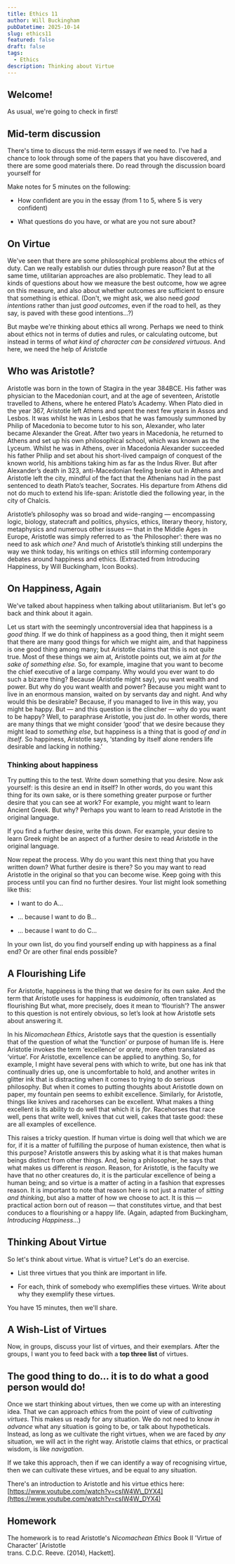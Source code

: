 ```yaml
---
title: Ethics 11
author: Will Buckingham
pubDatetime: 2025-10-14
slug: ethics11
featured: false
draft: false
tags:
  - Ethics
description: Thinking about Virtue
---
```

## Welcome!

As usual, we're going to check in first!

## Mid-term discussion

There's time to discuss the mid-term essays if we need to. I've had a chance to look through some of the papers that you have discovered, and there are some good materials there. Do read through the discussion board yourself for

Make notes for 5 minutes on the following:

*   How confident are you in the essay (from 1 to 5, where 5 is very confident)
    
*   What questions do you have, or what are you not sure about?
    

## On Virtue

We've seen that there are some philosophical problems about the ethics of duty. Can we really establish our duties through pure reason? But at the same time, utilitarian approaches are also problematic. They lead to all kinds of questions about how we measure the best outcome, how we agree on this measure, and also about whether outcomes are sufficient to ensure that something is ethical. (Don't, we might ask, we also need _good intentions_ rather than just _good outcomes_, even if the road to hell, as they say, is paved with these good intentions...?)

But maybe we're thinking about ethics all wrong. Perhaps we need to think about ethics not in terms of duties and rules, or calculating outcome, but instead in terms of _what kind of character can be considered virtuous_. And here, we need the help of Aristotle

## Who was Aristotle?

Aristotle was born in the town of Stagira in the year 384BCE. His father was physician to the Macedonian court, and at the age of seventeen, Aristotle travelled to Athens, where he entered Plato’s Academy. When Plato died in the year 367, Aristotle left Athens and spent the next few years in Assos and Lesbos. It was whilst he was in Lesbos that he was famously summoned by Philip of Macedonia to become tutor to his son, Alexander, who later became Alexander the Great. After two years in Macedonia, he returned to Athens and set up his own philosophical school, which was known as the Lyceum. Whilst he was in Athens, over in Macedonia Alexander succeeded his father Philip and set about his short-lived campaign of conquest of the known world, his ambitions taking him as far as the Indus River. But after Alexander’s death in 323, anti-Macedonian feeling broke out in Athens and Aristotle left the city, mindful of the fact that the Athenians had in the past sentenced to death Plato’s teacher, Socrates. His departure from Athens did not do much to extend his life-span: Aristotle died the following year, in the city of Chalcis.

Aristotle’s philosophy was so broad and wide-ranging — encompassing logic, biology, statecraft and politics, physics, ethics, literary theory, history, metaphysics and numerous other issues — that in the Middle Ages in Europe, Aristotle was simply referred to as ‘the Philosopher’: there was no need to ask _which one?_ And much of Aristotle’s thinking still underpins the way we think today, his writings on ethics still informing contemporary debates around happiness and ethics. (Extracted from Introducing Happiness, by Will Buckingham, Icon Books).

## On Happiness, Again

We've talked about happiness when talking about utilitarianism. But let's go back and think about it again.

Let us start with the seemingly uncontroversial idea that happiness is a _good thing._ If we do think of happiness as a good thing, then it might seem that there are many good things for which we might aim, and that happiness is one good thing among many; but Aristotle claims that this is not quite true. Most of these things we aim at, Aristotle points out, we aim at _for the sake of something else._ So, for example, imagine that you want to become the chief executive of a large company. Why would you ever want to do such a bizarre thing? Because (Aristotle might say), you want wealth and power. But why do you want wealth and power? Because you might want to live in an enormous mansion, waited on by servants day and night. And why would this be desirable? Because, if you managed to live in this way, you might be happy. But — and this question is the clincher — why do you want to be happy? Well, to paraphrase Aristotle, you just _do_. In other words, there are many things that we might consider ‘good’ that we desire because they might lead to _something else_, but happiness is a thing that is good _of and in itself_. So happiness, Aristotle says, ‘standing by itself alone renders life desirable and lacking in nothing.’

### Thinking about happiness

Try putting this to the test. Write down something that you desire. Now ask yourself: is this desire an end in itself? In other words, do you want this thing for its own sake, or is there something greater purpose or further desire that you can see at work? For example, you might want to learn Ancient Greek. But why? Perhaps you want to learn to read Aristotle in the original language.

If you find a further desire, write this down. For example, your desire to learn Greek might be an aspect of a further desire to read Aristotle in the original language.

Now repeat the process. Why do you want this next thing that you have written down? What further desire is there? So you may want to read Aristotle in the original so that you can become wise. Keep going with this process until you can find no further desires. Your list might look something like this:

*   I want to do A...
    
*   ... because I want to do B...
    
*   ... because I want to do C...
    

In your own list, do you find yourself ending up with happiness as a final end? Or are other final ends possible?

## A Flourishing Life

For Aristotle, happiness is the thing that we desire for its own sake. And the term that Aristotle uses for happiness is _eudaimonia_, often translated as flourishing But what, more precisely, does it mean to ‘flourish’? The answer to this question is not entirely obvious, so let’s look at how Aristotle sets about answering it.

In his _Nicomachean Ethics_, Aristotle says that the question is essentially that of the question of what the ‘function’ or purpose of human life is. Here Aristotle invokes the term ‘excellence’ or _arete_, more often translated as ‘virtue’. For Aristotle, excellence can be applied to anything. So, for example, I might have several pens with which to write, but one has ink that continually dries up, one is uncomfortable to hold, and another writes in glitter ink that is distracting when it comes to trying to do serious philosophy. But when it comes to putting thoughts about Aristotle down on paper, my fountain pen seems to exhibit excellence. Similarly, for Aristotle, things like knives and racehorses can be excellent. What makes a thing excellent is its ability to do well that which it is _for_. Racehorses that race well, pens that write well, knives that cut well, cakes that taste good: these are all examples of excellence.

This raises a tricky question. If human virtue is doing well that which we are for, if it is a matter of fulfilling the purpose of human existence, then what is this purpose? Aristotle answers this by asking what it is that makes human beings distinct from other things. And, being a philosopher, he says that what makes us different is _reason_. Reason, for Aristotle, is the faculty we have that no other creatures do, it is the particular excellence of being a human being; and so virtue is a matter of acting in a fashion that expresses reason. It is important to note that reason here is not just a matter of _sitting and thinking_, but also a matter of how we choose to act. It is this — practical action born out of reason — that constitutes virtue, and that best conduces to a flourishing or a happy life. (Again, adapted from Buckingham, _Introducing Happiness_...)

## Thinking About Virtue

So let's think about virtue. What is virtue? Let's do an exercise.

*   List three virtues that you think are important in life.
    
*   For each, think of somebody who exemplifies these virtues. Write about why they exemplify these virtues.
    

You have 15 minutes, then we'll share.

## A Wish-List of Virtues

Now, in groups, discuss your list of virtues, and their exemplars. After the groups, I want you to feed back with a **top three list** of virtues.

## The good thing to do... it is to do what a good person would do!

Once we start thinking about virtues, then we come up with an interesting idea. That we can approach ethics from the point of view of _cultivating virtues_. This makes us ready for any situation. We do not need to know _in advance_ what any situation is going to be, or talk about hypotheticals. Instead, as long as we cultivate the right virtues, when we are faced by _any_ situation, we will act in the right way. Aristotle claims that ethics, or practical wisdom, is like _navigation_.

If we take this approach, then if we can identify a way of recognising virtue, then we can cultivate these virtues, and be equal to any situation.

There's an introduction to Aristotle and his virtue ethics here: [https://www.youtube.com/watch?v=csIW4W\_DYX4](https://www.youtube.com/watch?v=csIW4W_DYX4)

## Homework

The homework is to read Aristotle's _Nicomachean Ethics_ Book II 'Virtue of Character’ \[Aristotle  
trans. C.D.C. Reeve. (2014), Hackett\].
